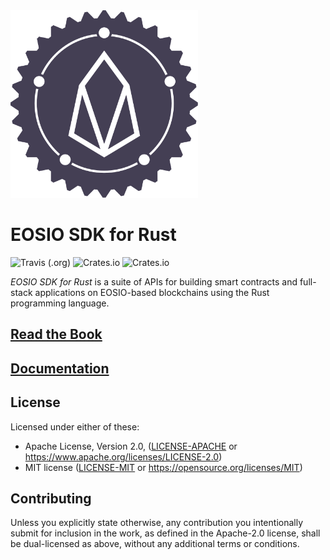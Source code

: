 <img src="./docs/book/logo.svg" width="300"/>

# EOSIO SDK for Rust

![Travis (.org)](https://img.shields.io/travis/sagan-software/eosio-rust.svg) ![Crates.io](https://img.shields.io/crates/l/eosio.svg) ![Crates.io](https://img.shields.io/crates/v/eosio.svg)

_EOSIO SDK for Rust_ is a suite of APIs for building smart contracts and full-stack applications on EOSIO-based blockchains using the Rust programming language.

## [Read the Book](https://sagan-software.github.io/eosio-rust/)

## [Documentation](https://sagan-software.github.io/eosio-rust/eosio/)

## License

Licensed under either of these:

- Apache License, Version 2.0, ([LICENSE-APACHE](LICENSE-APACHE) or
  https://www.apache.org/licenses/LICENSE-2.0)
- MIT license ([LICENSE-MIT](LICENSE-MIT) or
  https://opensource.org/licenses/MIT)

## Contributing

Unless you explicitly state otherwise, any contribution you intentionally submit
for inclusion in the work, as defined in the Apache-2.0 license, shall be
dual-licensed as above, without any additional terms or conditions.

[guide]: https://sagan-software.github.io/eosio-rust/
[telegram]: https://t.me/rust_eos
[website]: https://sagan-software.github.io/eosio-rust/
[docs]: https://sagan-software.github.io/eosio-rust/docs/
